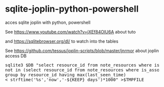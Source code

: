 # sqlite-joplin-python-powershell
acces sqlite joplin with python, powershell

See https://www.youtube.com/watch?v=jXEf84OlU6A about tuto

and  https://sqlitebrowser.org/dl/ to watch into the tables

See https://github.com/tessus/joplin-scripts/blob/master/jnrmor about joplin access DB

<pre>
sqlite3 $DB "select resource_id from note_resources where is_associated = 0 and resource_id 
not in (select resource_id from note_resources where is_associated = 1) 
group by resource_id having max(last_seen_time) 
< strftime('%s','now','-${KEEP} days')*1000" >$TMPFILE
</pre>
